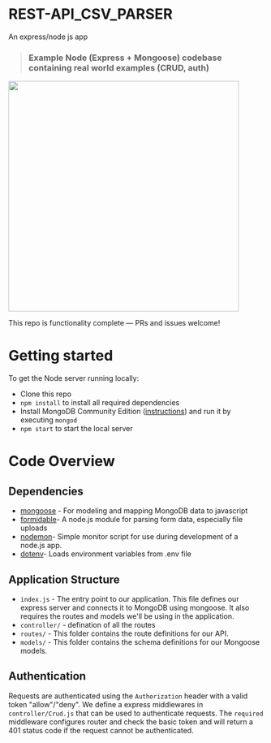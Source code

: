 # REST-API_CSV_PARSER
An express/node js app



> ### Example Node (Express + Mongoose) codebase containing real world examples (CRUD, auth)

<a href="https://thinkster.io/tutorials/node-json-api" target="_blank"><img width="454" src="https://raw.githubusercontent.com/gothinkster/realworld/master/media/learn-btn-hr.png" /></a>

This repo is functionality complete — PRs and issues welcome!

# Getting started

To get the Node server running locally:

- Clone this repo
- `npm install` to install all required dependencies
- Install MongoDB Community Edition ([instructions](https://docs.mongodb.com/manual/installation/#tutorials)) and run it by executing `mongod`
- `npm start` to start the local server


# Code Overview

## Dependencies

- [mongoose](https://github.com/Automattic/mongoose) - For modeling and mapping MongoDB data to javascript 
- [formidable](https://www.npmjs.com/package/formidable)- A node.js module for parsing form data, especially file uploads
- [nodemon](https://www.npmjs.com/package/nodemon)-  Simple monitor script for use during development of a node.js app.
- [dotenv](https://www.npmjs.com/package/dotenv)- Loads environment variables from .env file

## Application Structure

- `index.js` - The entry point to our application. This file defines our express server and connects it to MongoDB using mongoose. It also requires the routes and models we'll be using in the application.
- `controller/` - defination of all the routes
- `routes/` - This folder contains the route definitions for our API.
- `models/` - This folder contains the schema definitions for our Mongoose models.


## Authentication

Requests are authenticated using the `Authorization` header with a valid token "allow"/"deny". We define a express middlewares in `controller/Crud.js` that can be used to authenticate requests. The `required` middleware configures router and check the basic token and will return a 401 status code if the request cannot be authenticated.


<br />

